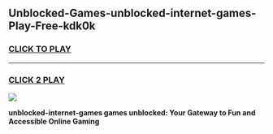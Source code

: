 
## Unblocked-Games-unblocked-internet-games-Play-Free-kdk0k
<h3>
<a href="https://premium76.site?title=unblocked-internet-games&ref=21A">CLICK TO PLAY</a></h3>
<hr>

<h3>
<a href="https://premium76.site?title=unblocked-internet-games&ref=21A">CLICK 2 PLAY</a>
  
</h3>

<a href="https://premium76.site?title=unblocked-internet-games&ref=21A"><img src="https://clearcache.store/games.png"></a>


**unblocked-internet-games games unblocked: Your Gateway to Fun and Accessible Online Gaming**
